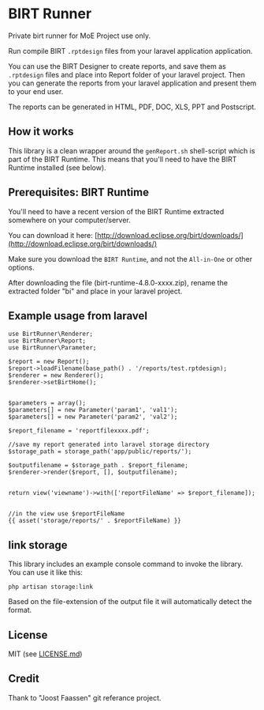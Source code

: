 # BIRT Runner
Private birt runner for MoE Project use only.

Run compile BIRT `.rptdesign` files from your laravel application application.

You can use the BIRT Designer to create reports, and save them as `.rptdesign` files and place into Report folder of your laravel project.
Then you can generate the reports from your laravel application and present them to your end user.

The reports can be generated in HTML, PDF, DOC, XLS, PPT and Postscript.

## How it works

This library is a clean wrapper around the `genReport.sh` shell-script which is part of the BIRT Runtime.
This means that you'll need to have the BIRT Runtime installed (see below).

## Prerequisites: BIRT Runtime

You'll need to have a recent version of the BIRT Runtime extracted somewhere on your computer/server.

You can download it here: [http://download.eclipse.org/birt/downloads/](http://download.eclipse.org/birt/downloads/)

Make sure you download the `BIRT Runtime`, and not the `All-in-One` or other options.

After downloading the file (birt-runtime-4.8.0-xxxx.zip), rename the extracted folder "bi" and place in your laravel project.


## Example usage from laravel

```
use BirtRunner\Renderer;
use BirtRunner\Report;
use BirtRunner\Parameter;

```
```\
$report = new Report();
$report->loadFilename(base_path() . '/reports/test.rptdesign);
$renderer = new Renderer();
$renderer->setBirtHome();


$parameters = array();
$parameters[] = new Parameter('param1', 'val1');
$parameters[] = new Parameter('param2', 'val2');

$report_filename = 'reportfilexxxx.pdf';

//save my report generated into laravel storage directory
$storage_path = storage_path('app/public/reports/');

$outputfilename = $storage_path . $report_filename;
$renderer->render($report, [], $outputfilename);


return view('viewname')->with(['reportFileName' => $report_filename]);


//in the view use $reportFileName
{{ asset('storage/reports/' . $reportFileName) }}
```

## link storage

This library includes an example console command to invoke the library. You can use it like this:

    php artisan storage:link 

Based on the file-extension of the output file it will automatically detect the format.

## License

MIT (see [LICENSE.md](LICENSE.md))

## Credit 
Thank to "Joost Faassen" git referance project.
